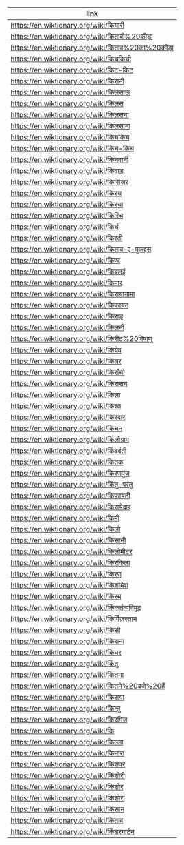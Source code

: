|link|
|----|
|https://en.wiktionary.org/wiki/कियारी|
|https://en.wiktionary.org/wiki/किताबी%20कीड़ा|
|https://en.wiktionary.org/wiki/किताब%20का%20कीड़ा|
|https://en.wiktionary.org/wiki/किचकिची|
|https://en.wiktionary.org/wiki/किट-किट|
|https://en.wiktionary.org/wiki/किरानी|
|https://en.wiktionary.org/wiki/किलसाऊ|
|https://en.wiktionary.org/wiki/किलस|
|https://en.wiktionary.org/wiki/किलसना|
|https://en.wiktionary.org/wiki/किलसाना|
|https://en.wiktionary.org/wiki/किचकिच|
|https://en.wiktionary.org/wiki/किच-किच|
|https://en.wiktionary.org/wiki/किनवानी|
|https://en.wiktionary.org/wiki/किवाड़|
|https://en.wiktionary.org/wiki/किसिंजर|
|https://en.wiktionary.org/wiki/किरच|
|https://en.wiktionary.org/wiki/किरचा|
|https://en.wiktionary.org/wiki/किरिच|
|https://en.wiktionary.org/wiki/किर्च|
|https://en.wiktionary.org/wiki/किश्ती|
|https://en.wiktionary.org/wiki/किताब-ए-मुक़द्दस|
|https://en.wiktionary.org/wiki/किण्व|
|https://en.wiktionary.org/wiki/किबलई|
|https://en.wiktionary.org/wiki/किमार|
|https://en.wiktionary.org/wiki/किरायानामा|
|https://en.wiktionary.org/wiki/किफायत|
|https://en.wiktionary.org/wiki/किराड़|
|https://en.wiktionary.org/wiki/किलनी|
|https://en.wiktionary.org/wiki/किरीट%20विषाणु|
|https://en.wiktionary.org/wiki/कियेव|
|https://en.wiktionary.org/wiki/किन्नर|
|https://en.wiktionary.org/wiki/किराँची|
|https://en.wiktionary.org/wiki/किरासन|
|https://en.wiktionary.org/wiki/किला|
|https://en.wiktionary.org/wiki/किश्त|
|https://en.wiktionary.org/wiki/किरदार|
|https://en.wiktionary.org/wiki/किचन|
|https://en.wiktionary.org/wiki/किलोग्राम|
|https://en.wiktionary.org/wiki/किंवदंती|
|https://en.wiktionary.org/wiki/कितक|
|https://en.wiktionary.org/wiki/किरणपुंज|
|https://en.wiktionary.org/wiki/किंतु-परंतु|
|https://en.wiktionary.org/wiki/किफ़ायती|
|https://en.wiktionary.org/wiki/किरायेदार|
|https://en.wiktionary.org/wiki/किमी|
|https://en.wiktionary.org/wiki/किलो|
|https://en.wiktionary.org/wiki/किसानी|
|https://en.wiktionary.org/wiki/किलोमीटर|
|https://en.wiktionary.org/wiki/किरकिला|
|https://en.wiktionary.org/wiki/किरण|
|https://en.wiktionary.org/wiki/किशमिश|
|https://en.wiktionary.org/wiki/किस्म|
|https://en.wiktionary.org/wiki/किंकर्तव्यविमूढ़|
|https://en.wiktionary.org/wiki/किर्गिज़स्तान|
|https://en.wiktionary.org/wiki/किसी|
|https://en.wiktionary.org/wiki/किराना|
|https://en.wiktionary.org/wiki/किधर|
|https://en.wiktionary.org/wiki/किंतु|
|https://en.wiktionary.org/wiki/कितना|
|https://en.wiktionary.org/wiki/कितने%20बजे%20हैं|
|https://en.wiktionary.org/wiki/किराया|
|https://en.wiktionary.org/wiki/किन्तु|
|https://en.wiktionary.org/wiki/किरगिज़|
|https://en.wiktionary.org/wiki/कि|
|https://en.wiktionary.org/wiki/किल्ला|
|https://en.wiktionary.org/wiki/किनारा|
|https://en.wiktionary.org/wiki/किशवर|
|https://en.wiktionary.org/wiki/किशोरी|
|https://en.wiktionary.org/wiki/किशोर|
|https://en.wiktionary.org/wiki/किशोरा|
|https://en.wiktionary.org/wiki/किसान|
|https://en.wiktionary.org/wiki/किताब|
|https://en.wiktionary.org/wiki/किंडरगार्टन|
